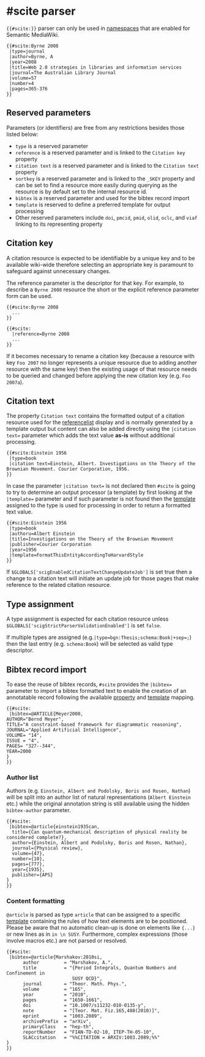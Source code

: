 # #scite parser

`{{#scite:}}` parser can only be used in [namespaces][smw-ns] that are enabled
for Semantic MediaWiki.

```
{{#scite:Byrne 2008
 |type=journal
 |author=Byrne, A
 |year=2008
 |title=Web 2.0 strategies in libraries and information services
 |journal=The Australian Library Journal
 |volume=57
 |number=4
 |pages=365-376
}}
```

## Reserved parameters

Parameters (or identifiers) are free from any restrictions
besides those listed below:

- `type` is a reserved parameter
- `reference` is a reserved parameter and is linked to the `Citation key` property
- `citation text` is a reserved parameter and is linked to the `Citation text` property
- `sortkey` is a reserved parameter and is linked to the `_SKEY` property and can be
  set to find a resource more easily during querying as the resource is by default set
  to the internal resource id.
- `bibtex` is a reserved parameter and used for the bibtex record import
- `template` is reserved to define a preferred template for output processing
- Other reserved parameters include `doi`, `pmcid`, `pmid`, `olid`, `oclc`, and `viaf` linking
  to its representing property

## Citation key

A citation resource is expected to be identifiable by a unique key and to be available
wiki-wide therefore selecting an appropriate key is paramount to safeguard against
unnecessary changes.

The reference parameter is the descriptor for that key. For example, to describe
a `Byrne 2008` resource the short or the explicit reference parameter form can be used.

```
{{#scite:Byrne 2008
  ...
}}
```
```
{{#scite:
  |reference=Byrne 2008
  ...
}}
```

If it becomes necessary to rename a citation key (because a resource with key `Foo 2007`
no longer represents a unique resource due to adding another resource with the same key)
then the existing usage of that resource needs to be queried and changed before applying
the new citation key (e.g. `Foo 2007a`).

## Citation text

The property `Citation text` contains the formatted output of a citation resource
used for the [referencelist](05-referencelist.md) display and is normally generated
by a template output but content can also be added directly using the
`|citation text=` parameter which adds the text value **as-is** without
additional processing.

```
{{#scite:Einstein 1956
 |type=book
 |citation text=Einstein, Albert. Investigations on the Theory of the Brownian Movement. Courier Corporation, 1956.
}}
```

In case the parameter `|citation text=` is not declared then `#scite` is going to try to determine
an output processor (a template) by first looking at the `|template=` parameter and if such
parameter is not found then the [template](03-template-mapping.md) assigned to
the type is used for processing in order to return a formatted text value.

```
{{#scite:Einstein 1956
 |type=book
 |authoru=Albert Einstein
 |title=Investigations on the Theory of the Brownian Movement
 |publisher=Courier Corporation
 |year=1956
 |template=FormatThisEntityAccordingToHarvardStyle
}}
```

If `$GLOBALS['scigEnabledCitationTextChangeUpdateJob']` is set true then a change to
a citation text will initiate an update job for those pages that make reference to the
related citation resource.

## Type assignment

A type assignment is expected for each citation resource unless `$GLOBALS['scigStrictParserValidationEnabled']`
is set `false`.

If multiple types are assigned (e.g.`|type=bgn:Thesis;schema:Book|+sep=;`) then
the last entry (e.g. `schema:Book`) will be selected as valid type descriptor.

## Bibtex record import

To ease the reuse of bibtex records, `#scite` provides the `|bibtex=` parameter to
import a bibtex formatted text to enable the creation of an annotatable record following
the available [property](02-property-mapping.md) and [template](03-template-mapping.md)
mapping.

```
{{#scite:
 |bibtex=@ARTICLE{Meyer2000,
AUTHOR="Bernd Meyer",
TITLE="A constraint-based framework for diagrammatic reasoning",
JOURNAL="Applied Artificial Intelligence",
VOLUME= "14",
ISSUE = "4",
PAGES= "327--344",
YEAR=2000
}
}}
```

### Author list

Authors (e.g. `Einstein, Albert and Podolsky, Boris and Rosen, Nathan`) will be split
into an author list of natural representations (`Albert Einstein` etc.) while the original
annotation string is still available using the hidden `bibtex-author` parameter.

```
{{#scite:
 |bibtex=@article{einstein1935can,
  title={Can quantum-mechanical description of physical reality be considered complete?},
  author={Einstein, Albert and Podolsky, Boris and Rosen, Nathan},
  journal={Physical review},
  volume={47},
  number={10},
  pages={777},
  year={1935},
  publisher={APS}
}
}}
```

### Content formatting

`@article` is parsed as type `article` that can be assigned to a specific [template](03-template-mapping.md)
containing the rules of how text elements are to be positioned. Please be aware
that no automatic clean-up is done on elements like `{...}` or new lines as in
`in \n SUSY`. Furthermore, complex expressions (those involve macros etc.) are
not parsed or resolved.

```
{{#scite:
 |bibtex=@article{Marshakov:2010si,
      author         = "Marshakov, A.",
      title          = "{Period Integrals, Quantum Numbers and Confinement in
                        SUSY QCD}",
      journal        = "Theor. Math. Phys.",
      volume         = "165",
      year           = "2010",
      pages          = "1650-1661",
      doi            = "10.1007/s11232-010-0135-y",
      note           = "[Teor. Mat. Fiz.165,488(2010)]",
      eprint         = "1003.2089",
      archivePrefix  = "arXiv",
      primaryClass   = "hep-th",
      reportNumber   = "FIAN-TD-02-10, ITEP-TH-05-10",
      SLACcitation   = "%%CITATION = ARXIV:1003.2089;%%"
}
}}
```

[smw-ns]: https://semantic-mediawiki.org/wiki/Help:$smwgNamespacesWithSemanticLinks
